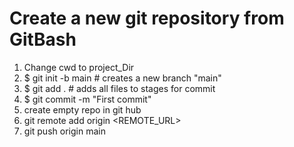 # Create a new git repository from GitBash

1. Change cwd to project_Dir
2. $ git init -b main   # creates a new branch "main"
3. $ git add .          # adds all files to stages for commit
4. $ git commit -m "First commit"
5. create empty repo in git hub
6. git remote add origin <REMOTE_URL>
7. git push origin main
